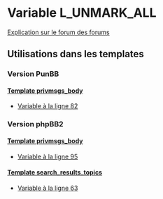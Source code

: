 # Variable L_UNMARK_ALL
[Explication sur le forum des forums](http://forum.forumactif.com/t294113-listing-des-variables#L_UNMARK_ALL)
## Utilisations dans les templates
### Version PunBB
#### [Template privmsgs_body](punbb/privmsgs_body.md)
* [Variable à la ligne 82](../punbb/privmsgs_body.tpl#L82)
### Version phpBB2
#### [Template privmsgs_body](subsilver/privmsgs_body.md)
* [Variable à la ligne 95](../subsilver/privmsgs_body.tpl#L95)
#### [Template search_results_topics](subsilver/search_results_topics.md)
* [Variable à la ligne 63](../subsilver/search_results_topics.tpl#L63)